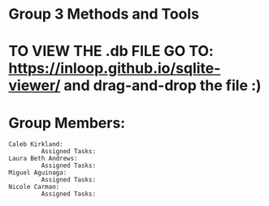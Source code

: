 # Group 3 Methods and Tools

# TO VIEW THE .db FILE GO TO: https://inloop.github.io/sqlite-viewer/ and drag-and-drop the file :)

# Group Members:
    Caleb Kirkland:
             Assigned Tasks:
    Laura Beth Andrews:
             Assigned Tasks:
    Miguel Aguinaga:
             Assigned Tasks:
    Nicole Carman:
             Assigned Tasks:
    
